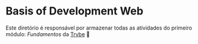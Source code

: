 # Basis of Development Web
Este diretório é responsável por armazenar todas as atividades do primeiro módulo: _Fundamentos_ da [Trybe](https://betrybe.com) :rocket:
